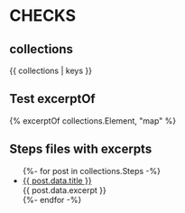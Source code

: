 
# CHECKS


## collections

{{ collections | keys }}

## Test excerptOf

{% excerptOf collections.Element, "map" %}


## Steps files with excerpts 

<ul>
{%- for post in collections.Steps -%}
<li><a href="{{ post.url | url }}">{{ post.data.title }}</a><br />
{{ post.data.excerpt }}
</li>
{%- endfor -%}
</ul>
